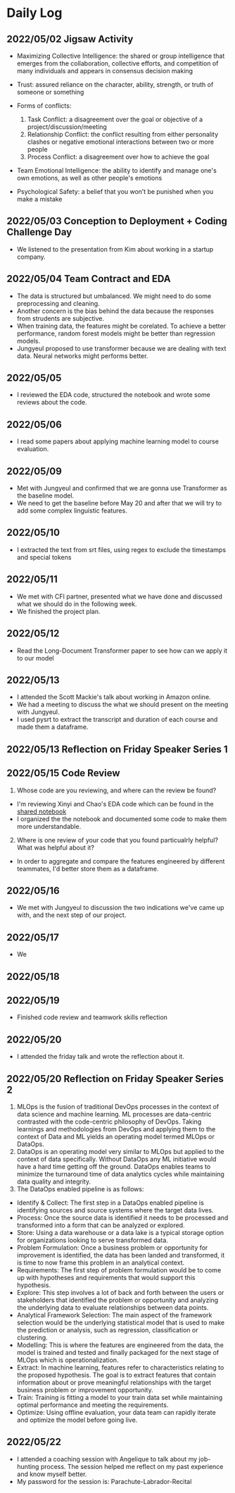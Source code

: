# Daily Log

## 2022/05/02 Jigsaw Activity

- Maximizing Collective Intelligence: the shared or group intelligence that emerges from the collaboration, collective efforts, and competition of many individuals and appears in consensus decision
making
- Trust: assured reliance on the character, ability, strength, or truth of someone or something
- Forms of conflicts:
  1. Task Conflict: a disagreement over the goal or objective of a project/discussion/meeting
  2. Relationship Conflict: the conflict resulting from either personality clashes or 
negative emotional interactions between two or more people
  3. Process Conflict: a disagreement over how to achieve the goal
 
- Team Emotional Intelligence: the ability to identify and manage one's own emotions, as well as other people's emotions
- Psychological Safety: a belief that you won’t be punished when you make a mistake


## 2022/05/03 Conception to Deployment + Coding Challenge Day

- We listened to the presentation from Kim about working in a startup company.


## 2022/05/04 Team Contract and EDA

- The data is structured but umbalanced. We might need to do some preprocessing and cleaning.
- Another concern is the bias behind the data because the responses from strudents are subjective.
- When training data, the features might be corelated. To achieve a better performance, random forest models might be better than regression models.
- Jungyeul proposed to use transformer because we are dealing with text data. Neural networks might performs better. 

## 2022/05/05

- I reviewed the EDA code, structured the notebook and wrote some reviews about the code.

## 2022/05/06 

- I read some papers about applying machine learning model to course evaluation.

## 2022/05/09 

- Met with Jungyeul and confirmed that we are gonna use Transformer as the baseline model.
- We need to get the baseline before May 20 and after that we will try to add some complex linguistic features.

## 2022/05/10
- I extracted the text from srt files, using regex to exclude the timestamps and special tokens

## 2022/05/11
- We met with CFI partner, presented what we have done and discussed what we should do in the following week.
- We finished the project plan.

## 2022/05/12
- Read the Long-Document Transformer paper to see how can we apply it to our model

## 2022/05/13
- I attended the Scott Mackie's talk about working in Amazon online.
- We had a meeting to discuss the what we should present on the meeting with Jungyeul.
- I used pysrt to extract the transcript and duration of each course and made them a dataframe.

## 2022/05/13 Reflection on Friday Speaker Series 1






## 2022/05/15 Code Review
1. Whose code are you reviewing, and where can the review be found?
  - I'm reviewing Xinyi and Chao's EDA code which can be found in the [shared notebook](https://colab.research.google.com/drive/1m8aMhuFXtgO7hhz9OMt_rWaap_GBK0HF#scrollTo=aIjjdXOq7HUA)
  - I organized the the notebook and documented some code to make them more understandable.

2. Where is one review of your code that you found particualrly helpful? What was helpful about it?
  - In order to aggregate and compare the features engineered by different teammates, I'd better store them as a dataframe.

## 2022/05/16
- We met with Jungyeul to discussion the two indications we've came up with, and the next step of our project.

## 2022/05/17
- We 

## 2022/05/18

## 2022/05/19
- Finished code review and teamwork skills reflection

## 2022/05/20
- I attended the friday talk and wrote the reflection about it.

## 2022/05/20 Reflection on Friday Speaker Series 2

1. MLOps is the fusion of traditional DevOps processes in the context of data science and machine learning. ML processes are data-centric contrasted with the code-centric philosophy of DevOps. Taking learnings and methodologies from DevOps and applying them to the context of Data and ML yields an operating model termed MLOps or DataOps.
2. DataOps is an operating model very similar to MLOps but applied to the context of data specifically. Without DataOps any ML initiative would have a hard time getting off the ground. DataOps enables teams to minimize the turnaround time of data analytics cycles while maintaining data quality and integrity.
3. The DataOps enabled pipeline is as follows:
  - Identify & Collect: The first step in a DataOps enabled pipeline is identifying sources and source systems where the target data lives. 
  - Process: Once the source data is identified it needs to be processed and transformed into a form that can be analyzed or explored.
  - Store: Using a data warehouse or a data lake is a typical storage option for organizations looking to serve transformed data.
  - Problem Formulation: Once a business problem or opportunity for improvement is identified, the data has been landed and transformed, it is time to now frame this problem in an analytical context.
  - Requirements: The first step of problem formulation would be to come up with hypotheses and requirements that would support this hypothesis.
  - Explore: This step involves a lot of back and forth between the users or stakeholders that identified the problem or opportunity and analyzing the underlying data to evaluate relationships between data points.
  - Analytical Framework Selection: The main aspect of the framework selection would be the underlying statistical model that is used to make the prediction or analysis, such as regression, classification or clustering.
  - Modelling: This is where the features are engineered from the data, the model is trained and tested and finally packaged for the next stage of MLOps which is operationalization.
  - Extract: In machine learning, features refer to characteristics relating to the proposed hypothesis. The goal is to extract features that contain information about or prove meaningful relationships with the target business problem or improvement opportunity. 
  - Train: Training is fitting a model to your train data set while maintaining optimal performance and meeting the requirements.
  - Optimize: Using offline evaluation, your data team can rapidly iterate and optimize the model before going live. 


## 2022/05/22
- I attended a coaching session with Angelique to talk about my job-hunting process. The session helped me reflect on my past experience and know myself better. 
- My password for the session is: Parachute-Labrador-Recital
